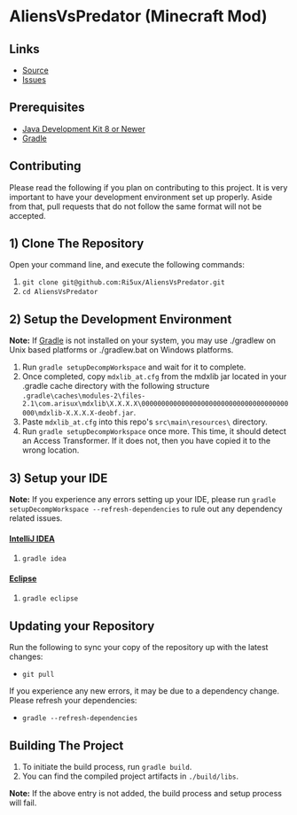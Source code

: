 AliensVsPredator (Minecraft Mod)
=============

## Links ##
* [Source]
* [Issues]

## Prerequisites ##
* [Java Development Kit 8 or Newer]
* [Gradle]

## Contributing ##
Please read the following if you plan on contributing to this project. It is very important to have your development 
environment set up properly. Aside from that, pull requests that do not follow the same format will not be accepted.

## 1) Clone The Repository ##
Open your command line, and execute the following commands:

1. `git clone git@github.com:Ri5ux/AliensVsPredator.git`
2. `cd AliensVsPredator`

## 2) Setup the Development Environment ##
__Note:__ If [Gradle] is not installed on your system, you may use ./gradlew on Unix based platforms or ./gradlew.bat
on Windows platforms.

1. Run `gradle setupDecompWorkspace` and wait for it to complete.
2. Once completed, copy `mdxlib_at.cfg` from the mdxlib jar located in your .gradle cache directory with the following structure `.gradle\caches\modules-2\files-2.1\com.arisux\mdxlib\X.X.X.X\0000000000000000000000000000000000000000\mdxlib-X.X.X.X-deobf.jar`.
3. Paste `mdxlib_at.cfg` into this repo's `src\main\resources\` directory.
4. Run `gradle setupDecompWorkspace` once more. This time, it should detect an Access Transformer. If it does not, then you have copied it to the wrong location.

## 3) Setup your IDE ##

__Note:__ If you experience any errors setting up your IDE, please run `gradle setupDecompWorkspace --refresh-dependencies`
to rule out any dependency related issues.

#### [IntelliJ IDEA]

1. `gradle idea`

#### [Eclipse]

1. `gradle eclipse`

## Updating your Repository ##

Run the following to sync your copy of the repository up with the latest changes:

* `git pull`

If you experience any new errors, it may be due to a dependency change. Please refresh your dependencies:
* `gradle --refresh-dependencies`

## Building The Project ##

1. To initiate the build process, run `gradle build`.
2. You can find the compiled project artifacts in `./build/libs`.

__Note:__ If the above entry is not added, the build process and setup process will fail.

[Source]: https://github.com/Ri5ux/AliensVsPredator
[Issues]: https://github.com/Ri5ux/AliensVsPredator/issues
[IntelliJ IDEA]: https://www.jetbrains.com/idea/
[Eclipse]: https://www.eclipse.org/
[Gradle]: https://www.gradle.org/
[Java Development Kit 8 or Newer]: http://www.oracle.com/technetwork/java/javase/downloads/jdk8-downloads-2133151.html
